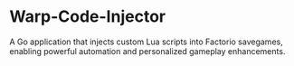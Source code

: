# Warp-Code-Injector
A Go application that injects custom Lua scripts into Factorio savegames, enabling powerful automation and personalized gameplay enhancements.
